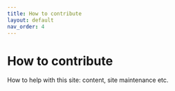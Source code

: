 ```yaml
---
title: How to contribute
layout: default
nav_order: 4
---
```


# How to contribute


How to help with this site: content, site maintenance etc.
